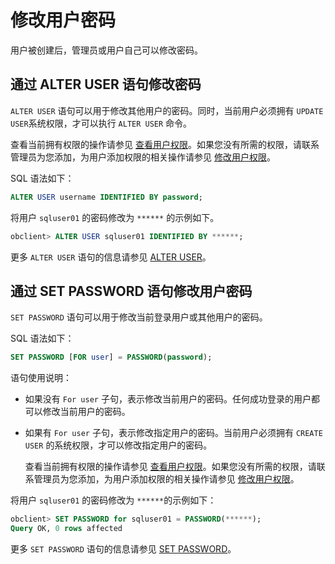 # 修改用户密码

用户被创建后，管理员或用户自己可以修改密码。

## 通过 ALTER USER 语句修改密码

`ALTER USER` 语句可以用于修改其他用户的密码。同时，当前用户必须拥有 `UPDATE USER`系统权限，才可以执行 `ALTER USER` 命令。

查看当前拥有权限的操作请参见 [查看用户权限](../2.oracle-mode/4.view-the-user-permissions-of-oracle-mode.md)。如果您没有所需的权限，请联系管理员为您添加，为用户添加权限的相关操作请参见 [修改用户权限](../2.oracle-mode/5.modify-user-permissions-for-oralce-tenant-of-oracle-mode.md)。

SQL 语法如下：

```sql
ALTER USER username IDENTIFIED BY password;
```

将用户 `sqluser01` 的密码修改为 `******` 的示例如下。

```sql
obclient> ALTER USER sqluser01 IDENTIFIED BY ******;
```

更多 `ALTER USER` 语句的信息请参见 [ALTER USER](../../../../../4.development-reference/1.sql-syntax/3.common-tenant-of-oracle-mode/9.sql-statement-of-oracle-mode/1.ddl-of-oracle-mode/12.alter-user-of-oracle-mode.md)。

## 通过 SET PASSWORD 语句修改用户密码

`SET PASSWORD` 语句可以用于修改当前登录用户或其他用户的密码。

SQL 语法如下：

```sql
SET PASSWORD [FOR user] = PASSWORD(password);
```

语句使用说明：

* 如果没有 `For user` 子句，表示修改当前用户的密码。任何成功登录的用户都可以修改当前用户的密码。

* 如果有 `For user` 子句，表示修改指定用户的密码。当前用户必须拥有 `CREATE USER` 的系统权限，才可以修改指定用户的密码。

  查看当前拥有权限的操作请参见 [查看用户权限](../2.oracle-mode/4.view-the-user-permissions-of-oracle-mode.md)。如果您没有所需的权限，请联系管理员为您添加，为用户添加权限的相关操作请参见 [修改用户权限](../2.oracle-mode/5.modify-user-permissions-for-oralce-tenant-of-oracle-mode.md)。
  
将用户 `sqluser01` 的密码修改为 `******`的示例如下：

```sql
obclient> SET PASSWORD for sqluser01 = PASSWORD(******);
Query OK, 0 rows affected
```

更多 `SET PASSWORD` 语句的信息请参见 [SET PASSWORD](../../../../../4.development-reference/1.sql-syntax/3.common-tenant-of-oracle-mode/9.sql-statement-of-oracle-mode/3.dcl-of-oracle-mode/33.set-password-of-oracle-mode.md)。
